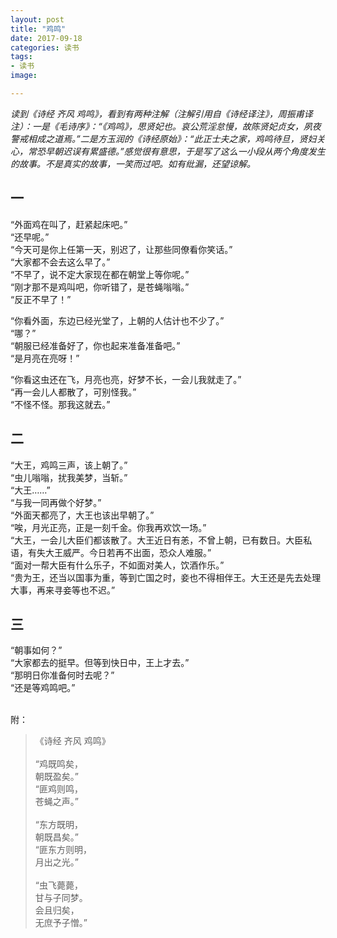 ```yaml
---
layout: post
title: "鸡鸣"
date: 2017-09-18
categories: 读书
tags: 
- 读书
image: 

---
```


*读到《诗经 齐风 鸡鸣》，看到有两种注解（注解引用自《诗经译注》，周振甫译注）：一是《毛诗序》：“《鸡鸣》，思贤妃也。哀公荒淫怠慢，故陈贤妃贞女，夙夜警戒相成之道焉。”二是方玉润的《诗经原始》：“此正士夫之家，鸡鸣待旦，贤妇关心，常恐早朝迟误有累盛德。”感觉很有意思，于是写了这么一小段从两个角度发生的故事。不是真实的故事，一笑而过吧。如有纰漏，还望谅解。*  

<!-- more -->    

## 一

“外面鸡在叫了，赶紧起床吧。”<br />
“还早呢。”<br />
“今天可是你上任第一天，别迟了，让那些同僚看你笑话。”<br />
“大家都不会去这么早了。”<br />
“不早了，说不定大家现在都在朝堂上等你呢。”<br />
“刚才那不是鸡叫吧，你听错了，是苍蝇嗡嗡。”<br />
“反正不早了！”<br />

“你看外面，东边已经光堂了，上朝的人估计也不少了。”<br />
“哪？”<br />
“朝服已经准备好了，你也起来准备准备吧。”<br />
“是月亮在亮呀！”<br />

“你看这虫还在飞，月亮也亮，好梦不长，一会儿我就走了。”<br />
“再一会儿人都散了，可别怪我。”<br />
“不怪不怪。那我这就去。”<br />

## 二

“大王，鸡鸣三声，该上朝了。”<br />
“虫儿嗡嗡，扰我美梦，当斩。”<br />
“大王……”<br />
“与我一同再做个好梦。”<br />
“外面天都亮了，大王也该出早朝了。”<br />
“唉，月光正亮，正是一刻千金。你我再欢饮一场。”<br />
“大王，一会儿大臣们都该散了。大王近日有恙，不曾上朝，已有数日。大臣私语，有失大王威严。今日若再不出面，恐众人难服。”<br />
“面对一帮大臣有什么乐子，不如面对美人，饮酒作乐。”<br />
“贵为王，还当以国事为重，等到亡国之时，妾也不得相伴王。大王还是先去处理大事，再来寻妾等也不迟。”<br />

## 三

“朝事如何？”<br />
“大家都去的挺早。但等到快日中，王上才去。”<br />
“那明日你准备何时去呢？”<br />
“还是等鸡鸣吧。”<br />
<br />

附：
<blockquote class="blockquote-center">
《诗经 齐风 鸡鸣》<br />
  <br />
“鸡既鸣矣，<br />
朝既盈矣。”<br />
“匪鸡则鸣，<br />
苍蝇之声。”<br />
<br />
“东方既明，<br />
朝既昌矣。”<br />
“匪东方则明，<br />
月出之光。”<br />
<br />
“虫飞薨薨，<br />
甘与子同梦。<br />
会且归矣，<br />
无庶予子憎。”<br />
</blockquote>

